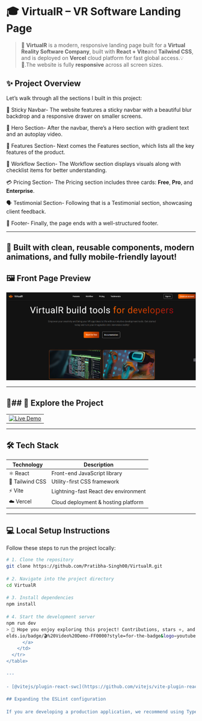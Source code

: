 # 🎓 VirtualR – VR Software Landing Page

> 🧠 **VirtualR** is a modern, responsive landing page built for a **Virtual Reality Software Company**, built with **React + Vite**and **Tailwind CSS**, and is deployed on **Vercel** cloud platform for fast global access.💡📅.The website is fully **responsive** across all screen sizes.

## ✨ Project Overview
Let’s walk through all the sections I built in this project:

🧭 Sticky Navbar- The website features a sticky navbar with a beautiful blur backdrop and a responsive drawer on smaller screens.

🎯 Hero Section- After the navbar, there’s a Hero section with gradient text and an autoplay video.

🌟 Features Section- Next comes the Features section, which lists all the key features of the product.

🔄 Workflow Section- The Workflow section displays visuals along with checklist items for better understanding.

💳 Pricing Section- The Pricing section includes three cards: **Free**, **Pro**, and **Enterprise**.

🗣️ Testimonial Section- Following that is a Testimonial section, showcasing client feedback.

🔻 Footer- Finally, the page ends with a well-structured footer.

---
🧪 Built with **clean, reusable components**, modern animations, and fully mobile-friendly layout!
---

## 🖼️ Front Page Preview

![VirtualR Front Page](https://github.com/Pratibha-Singh00/VirtualR/raw/main/Screenshot%202025-06-03%20093238.png)

---

## 🔗## 🚀 Explore the Project

<table>
  <tr>
    <td>
      <a href="https://virtual-r-opal-eta.vercel.app/" target="_blank">
        <img src="https://img.shields.io/badge/🚀%20Live%20Demo-00C853?style=for-the-badge&logo=vercel&logoColor=white" alt="Live Demo" />
      </a>
    </td>
  </tr>
</table>



---

## 🛠️ Tech Stack

| Technology | Description                          |
|------------|--------------------------------------|
| ⚛️ React    | Front-end JavaScript library         |
| 🎨 Tailwind CSS | Utility-first CSS framework       |
| ⚡ Vite     | Lightning-fast React dev environment |
| ☁️ Vercel   | Cloud deployment & hosting platform  |

---

## 💻 Local Setup Instructions

Follow these steps to run the project locally:

```bash
# 1. Clone the repository
git clone https://github.com/Pratibha-Singh00/VirtualR.git

# 2. Navigate into the project directory
cd VirtualR

# 3. Install dependencies
npm install

# 4. Start the development server
npm run dev
> 🎉 Hope you enjoy exploring this project! Contributions, stars ⭐, and feedback are welcome.
elds.io/badge/🎬%20Video%20Demo-FF0000?style=for-the-badge&logo=youtube&logoColor=white" alt="Video Demo" />
      </a>
    </td>
  </tr>
</table>

---

- [@vitejs/plugin-react-swc](https://github.com/vitejs/vite-plugin-react/blob/main/packages/plugin-react-swc) uses [SWC](https://swc.rs/) for Fast Refresh

## Expanding the ESLint configuration

If you are developing a production application, we recommend using TypeScript with type-aware lint rules enabled. Check out the [TS template](https://github.com/vitejs/vite/tree/main/packages/create-vite/template-react-ts) for information on how to integrate TypeScript and [`typescript-eslint`](https://typescript-eslint.io) in your project.
